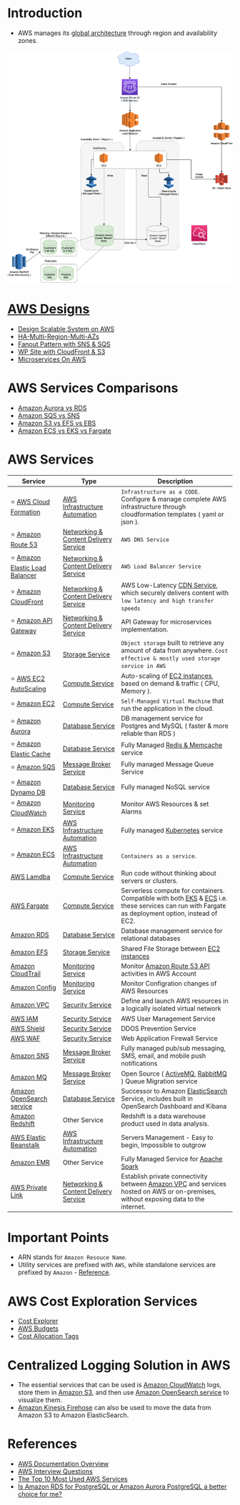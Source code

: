 
# Introduction
- AWS manages its [global architecture](AWS-Global-Architecture-Region-AZ.md) through region and availability zones.

[![img.png](0_AWSDesigns/DesignScalableSystemWithRDMS/DesignScalableSystemWithRelationalDBOnAWS.drawio.png)](0_AWSDesigns/DesignScalableSystemWithRDMS)

# [AWS Designs](0_AWSDesigns)
- [Design Scalable System on AWS](0_AWSDesigns/DesignScalableSystemWithRDMS)
- [HA-Multi-Region-Multi-AZs](0_AWSDesigns/DesignMultiRegionActiveActiveArchitectureOnAWS)
- [Fanout Pattern with SNS & SQS](0_AWSDesigns/FanoutPatternSNSSQS.md)
- [WP Site with CloudFront & S3](0_AWSDesigns/WPSiteCloudFront&S3.md)
- [Microservices On AWS](0_AWSDesigns/MicroservicesOnAWS.md)

# AWS Services Comparisons
- [Amazon Aurora vs RDS](6_DatabaseServices/AWSAuroraVsRDS.md)
- [Amazon SQS vs SNS](../1_HLDDesignComponents/4_MessageBrokers/KafkaVsRabbitMQVsSQSVsSNS.md)
- [Amazon S3 vs EFS vs EBS](7_StorageServices/S3vsEFSvsEBS.md)
- [Amazon ECS vs EKS vs Fargate](3_InfraAutomation/EKSvsECSvsFargate.md)

# AWS Services

Service| Type                                                                  | Description                                                                                                                                                                   |
-----------|-----------------------------------------------------------------------|-------------------------------------------------------------------------------------------------------------------------------------------------------------------------------|
:star: [AWS Cloud Formation](3_InfraAutomation/AWSCloudFormation/Readme.md) | [AWS Infrastructure Automation](3_InfraAutomation)                   | `Infrastructure as a CODE`. Configure & manage complete AWS infrastructure through cloudformation templates ( yaml or json ).                                                 |
:star: [Amazon Route 53](1_NetworkingAndContentDelivery/AmazonRoute53.md)| [Networking & Content Delivery Service](1_NetworkingAndContentDelivery) | `AWS DNS Service`                                                                                                                                                             |
:star: [Amazon Elastic Load Balancer](1_NetworkingAndContentDelivery/ElasticLoadBalancer.md)| [Networking & Content Delivery Service](1_NetworkingAndContentDelivery) | `AWS Load Balancer Service`                                                                                                                                                   |
:star: [Amazon CloudFront](1_NetworkingAndContentDelivery/AmazonCloudFront.md) | [Networking & Content Delivery Service](1_NetworkingAndContentDelivery) | AWS Low-Latency [CDN Service](../1_HLDDesignComponents/0_SystemGlossaries/CDNs.md), which securely delivers content with `low latency and high transfer speeds`               |
:star: [Amazon API Gateway](1_NetworkingAndContentDelivery/AmazonAPIGateway.md)| [Networking & Content Delivery Service](1_NetworkingAndContentDelivery) | API Gateway for microservices implementation.                                                                                                                                 |
:star: [Amazon S3](7_StorageServices/AmazonS3.md) | [Storage Service](7_StorageServices)                                    | `Object storage` built to retrieve any amount of data from anywhere. `Cost effective & mostly used storage service in AWS`                                                    |
:star: [AWS EC2 AutoScaling](4_ComputeServices/EC2/AWSEC2AutoScaling.md) | [Compute Service](4_ComputeServices)                                    | Auto-scaling of [EC2 instances](4_ComputeServices/EC2/ReadMe.md), based on demand & traffic ( CPU, Memory ).                                                                  |
:star: [Amazon EC2](4_ComputeServices/EC2/ReadMe.md) | [Compute Service](4_ComputeServices)                                    | `Self-Managed Virtual Machine` that run the application in the cloud.                                                                                                         |
:star: [Amazon Aurora](6_DatabaseServices/AmazonAurora/Readme.md) | [Database Service](6_DatabaseServices)                                  | DB management service for Postgres and MySQL ( faster & more reliable than RDS )                                                                                              |
:star: [Amazon Elastic Cache](6_DatabaseServices/AmazonElasicCache.md) | [Database Service](6_DatabaseServices)                                                         | Fully Managed [Redis & Memcache](../1_HLDDesignComponents/3_DatabaseComponents/Redis/README.md) service                                                               |
:star: [Amazon SQS](5_MessageBrokerServices/AmazonSQS.md) | [Message Broker Service](5_MessageBrokerServices)                       | Fully managed Message Queue Service                                                                                                                                           |
:star: [Amazon Dynamo DB](6_DatabaseServices/AmazonDynamoDB.md) | [Database Service](6_DatabaseServices)                                  | Fully managed NoSQL service                                                                                                                                                   |
:star: [Amazon CloudWatch](8_MonitoringServices/AmazonCloudWatch.md) | [Monitoring Service](8_MonitoringServices)                              | Monitor AWS Resources & set Alarms                                                                                                                                            |
:star: [Amazon EKS](3_InfraAutomation/AmazonEKS.md) | [AWS Infrastructure Automation](3_InfraAutomation)                 | Fully managed [Kubernetes](../1_HLDDesignComponents/6_DevOps/Kubernates.md) service                                                                                           |
:star: [Amazon ECS](3_InfraAutomation/AmazonECS.md) | [AWS Infrastructure Automation](3_InfraAutomation)               | `Containers as a service`.                                                                                                                                                    |
[AWS Lamdba](4_ComputeServices/AWSLambda.md) | [Compute Service](4_ComputeServices)                                    | Run code without thinking about servers or clusters.                                                                                                                          |
[AWS Fargate ](4_ComputeServices/AWSFargate.md) | [Compute Service](4_ComputeServices)                                    | Serverless compute for containers. Compatible with both [EKS](EKS.md) & [ECS](ECS.md) i.e. these services can run with Fargate as deployment option, instead of EC2.          |
[Amazon RDS](6_DatabaseServices/AmazonRDS.md) | [Database Service](6_DatabaseServices)                                  | Database management service for relational databases                                                                                                                          |
[Amazon EFS](7_StorageServices/AmazonEFS.md) | [Storage Service](7_StorageServices)                                    | Shared File Storage between [EC2 instances](4_ComputeServices/EC2/ReadMe.md)                                                                                                  |
[Amazon CloudTrail](8_MonitoringServices/AWSCloudTrail.md) | [Monitoring Service](8_MonitoringServices)                              | Monitor [Amazon Route 53 API](1_NetworkingAndContentDelivery/AmazonRoute53.md) activities in AWS Account                                                                      |
[Amazon Config](8_MonitoringServices/AWSConfig.md) | [Monitoring Service](8_MonitoringServices)                              | Monitor Configration changes of AWS Resources                                                                                                                                 |
[Amazon VPC](2_SecurityAndIdentityServices/AmazonVPC.md) | [Security Service](2_SecurityAndIdentityServices)                       | Define and launch AWS resources in a logically isolated virtual network                                                                                                       |
[AWS IAM](2_SecurityAndIdentityServices/AWSIAM.md) | [Security Service](2_SecurityAndIdentityServices)                       | AWS User Management Service                                                                                                                                                   |
[AWS Shield](2_SecurityAndIdentityServices/AWSShield.md) | [Security Service](2_SecurityAndIdentityServices)                       | DDOS Prevention Service                                                                                                                                                       |
[AWS WAF](2_SecurityAndIdentityServices/AWSWAF.md) | [Security Service](2_SecurityAndIdentityServices)                       | Web Application Firewall Service                                                                                                                                              |
[Amazon SNS](5_MessageBrokerServices/AmazonSNS.md) | [Message Broker Service](5_MessageBrokerServices)                       | Fully managed pub/sub messaging, SMS, email, and mobile push notifications                                                                                                    |
[Amazon MQ](5_MessageBrokerServices/AmazonMQ.md) | [Message Broker Service](5_MessageBrokerServices)                       | Open Source ( [ActiveMQ](../1_HLDDesignComponents/4_MessageBrokers/ActiveMQ.md), [RabbitMQ](../1_HLDDesignComponents/4_MessageBrokers/RabbitMQ.md) ) Queue Migration service  |
[Amazon OpenSearch service](https://aws.amazon.com/opensearch-service/) | [Database Service](6_DatabaseServices)                                  | Successor to Amazon [ElasticSearch](../1_HLDDesignComponents/3_DatabaseComponents/ElasticSearch) Service, includes built in OpenSearch Dashboard and Kibana                   |
[Amazon Redshift](https://aws.amazon.com/redshift/) | Other Service                                                         | Redshift is a data warehouse product used in data analysis.                                                                                                                   |
[AWS Elastic Beanstalk](https://aws.amazon.com/elasticbeanstalk/) | [AWS Infrastructure Automation](3_InfraAutomation)                | Servers Management - Easy to begin, Impossible to outgrow                                                                                                                     |
[Amazon EMR](4_ComputeServices/AmazonEMR.md) | Other Service                                                         | Fully Managed Service for [Apache Spark](../1_HLDDesignComponents/8_BigDataTools/ApacheSpark.md)                                                                              |
[AWS Private Link](https://aws.amazon.com/privatelink) |[Networking & Content Delivery Service](1_NetworkingAndContentDelivery)| Establish private connectivity between [Amazon VPC](2_SecurityAndIdentityServices/AmazonVPC.md) and services hosted on AWS or on-premises, without exposing data to the internet. |

# Important Points
- ARN stands for `Amazon Resouce Name`.
- Utility services are prefixed with `AWS`, while standalone services are prefixed by `Amazon` - [Reference](https://stackoverflow.com/questions/33125790/why-some-services-are-called-aws-xxx-and-the-others-amazon-xxx).

# AWS Cost Exploration Services
- [Cost Explorer](https://aws.amazon.com/aws-cost-management/aws-cost-explorer/)
- [AWS Budgets](https://aws.amazon.com/aws-cost-management/aws-budgets/)
- [Cost Allocation Tags](https://docs.aws.amazon.com/awsaccountbilling/latest/aboutv2/cost-alloc-tags.html)

# Centralized Logging Solution in AWS
- The essential services that can be used is [Amazon CloudWatch](8_MonitoringServices/AmazonCloudWatch.md) logs, store them in [Amazon S3](7_StorageServices/AmazonS3.md), and then use [Amazon OpenSearch service](https://aws.amazon.com/opensearch-service/) to visualize them.
- [Amazon Kinesis Firehose](https://aws.amazon.com/kinesis/data-firehose/) can also be used to move the data from Amazon S3 to Amazon ElasticSearch.

# References
- [AWS Documentation Overview](https://aws.amazon.com/documentation-overview/)
- [AWS Interview Questions](https://www.simplilearn.com/tutorials/aws-tutorial/aws-interview-questions)
- [The Top 10 Most Used AWS Services](https://insider.ssi-net.com/insights/the-top-10-most-used-aws-services)
- [Is Amazon RDS for PostgreSQL or Amazon Aurora PostgreSQL a better choice for me?](https://aws.amazon.com/blogs/database/is-amazon-rds-for-postgresql-or-amazon-aurora-postgresql-a-better-choice-for-me/)